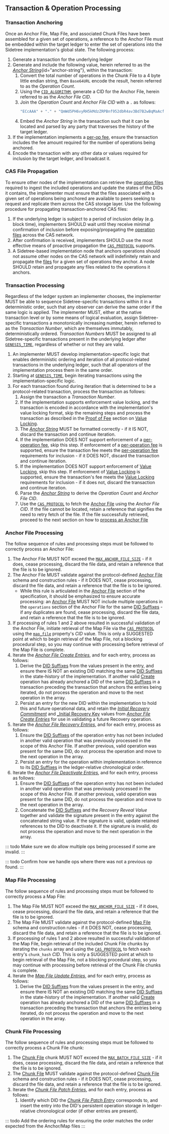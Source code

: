 ## Transaction & Operation Processing

### Transaction Anchoring

Once an Anchor File, Map File, and associated Chunk Files have been assembled for a given set of operations, a reference to the Anchor File must be embedded within the target ledger to enter the set of operations into the Sidetree implementation's global state. The following process:

1. Generate a transaction for the underlying ledger
2. Generate and include the following value, herein referred to as the [_Anchor String_](#anchor-string){id="anchor-string"}, within the transaction:
    1. Convert the total number of operations in the Chunk File to a 4 byte little endian string, then `Base64URL` encode the result, herein referred to as the _Operation Count_.
    2. Using the [`CID_ALGORITHM`](#cid-algorithm), generate a CID for the Anchor File, herein referred to as the _Anchor File CID_.
    3. Join the _Operation Count_ and _Anchor File CID_ with a `.` as follows:
        ```js
        "ECcAAA" + "." + "QmWd5PH6vyRH5kMdzZRPBnf952dbR4av3Bd7B2wBqMaAcf"
        ```
    4. Embed the _Anchor String_ in the transaction such that it can be located and parsed by any party that traverses the history of the target ledger.
2. If the implementation implements a [per-op fee](#proof-of-fee), ensure the transaction includes the fee amount required for the number of operations being anchored.
3. Encode the transaction with any other data or values required for inclusion by the target ledger, and broadcast it.

### CAS File Propagation

To ensure other nodes of the implementation can retrieve the [operation files](#file-structures) required to ingest the included operations and update the states of the DIDs it contains, the implementer must ensure that the files associated with a given set of operations being anchored are available to peers seeking to request and replicate them across the CAS storage layer. Use the following procedure for propagating transaction-anchored CAS files:

1. If the underlying ledger is subject to a period of inclusion delay (e.g. block time), implementers SHOULD wait until they receive minimal confirmation of inclusion before exposing/propagating the [operation files](#file-structures) across the CAS network.
2. After confirmation is received, implementers SHOULD use the most effective means of proactive propagation the [`CAS_PROTOCOL`](#cas-protocol) supports.
3. A Sidetree-based implementation node that anchors operations should not assume other nodes on the CAS network will indefinitely retain and propagate the [files](#file-structures) for a given set of operations they anchor. A node SHOULD retain and propagate any files related to the operations it anchors.

### Transaction Processing

Regardless of the ledger system an implementer chooses, the implementer MUST be able to sequence Sidetree-specific transactions within it in a deterministic order, such that any observer can derive the same order if the same logic is applied. The implementer MUST, either at the native transaction level or by some means of logical evaluation, assign Sidetree-specific transactions a monotonically increasing number, herein referred to as the _Transaction Number_, which are themselves immutably, deterministically ordered. _Transaction Numbers_ MUST be assigned to all Sidetree-specific transactions present in the underlying ledger after [`GENESIS_TIME`](#genesis-time), regardless of whether or not they are valid.

1. An implementer MUST develop implementation-specific logic that enables deterministic ordering and iteration of all protocol-related transactions in the underlying ledger, such that all operators of the implementation process them in the same order.
2. Starting at [`GENESIS_TIME`](#genesis-time), begin iterating transactions using the implementation-specific logic.
3. For each transaction found during iteration that is determined to be a protocol-related transaction, process the transaction as follows:
    1. Assign the transaction a _Transaction Number_.
    2. If the implementation supports enforcement value locking, and the transaction is encoded in accordance with the implementation's value locking format, skip the remaining steps and process the transaction as described in the [Proof of Fee](#proof-of-fee) section on [Value Locking](#value-locking).
    3. The [_Anchor String_](#anchor-string) MUST be formatted correctly - if it IS NOT, discard the transaction and continue iteration.
    4. If the implementation DOES NOT support enforcement of a [per-operation fee](#proof-of-fee), skip this step. If enforcement of a [per-operation fee](#proof-of-fee) is supported, ensure the transaction fee meets the [per-operation fee](#proof-of-fee) requirements for inclusion - if it DOES NOT, discard the transaction and continue iteration. 
    5. If the implementation DOES NOT support enforcement of [Value Locking](#value-locking), skip this step. If enforcement of [Value Locking](#value-locking) is supported, ensure the transaction's fee meets the [Value Locking](#value-locking) requirements for inclusion - if it does not, discard the transaction and continue iteration.
    6. Parse the [_Anchor String_](#anchor-string) to derive the _Operation Count_ and _Anchor File CID_.
    7. Use the [`CAS_PROTOCOL`](#cas-protocol) to fetch the [Anchor File](#anchor-file) using the _Anchor File CID_. If the file cannot be located, retain a reference that signifies the need to retry fetch of the file. If the file successfully retrieved, proceed to the next section on how to [process an Anchor File](#anchor-file-processing)

### Anchor File Processing

The follow sequence of rules and processing steps must be followed to correctly process an Anchor File:

1. The Anchor File MUST NOT exceed the [`MAX_ANCHOR_FILE_SIZE`](#max-anchor-file-size) - if it does, cease processing, discard the file data, and retain a reference that the file is to be ignored.
2. The Anchor File MUST validate against the protocol-defined [Anchor File](#anchor-file) schema and construction rules - if it DOES NOT, cease processing, discard the file data, and retain a reference that the file is to be ignored.
    - While this rule is articulated in the [Anchor File](#anchor-file) section of the specification, it should be emphasized to ensure accurate processing: an [Anchor File](#anchor-file) MUST NOT include multiple operations in the `operations` section of the Anchor File for the same [DID Suffixes](#did-suffix) - if any duplicates are found, cease processing, discard the file data, and retain a reference that the file is to be ignored.
3. If processing of rules 1 and 2 above resulted in successful validation of the Anchor File, initiate retrieval of the Map File via the [`CAS_PROTOCOL`](#cas-protocol) using the [`map_file`](#map-file-property) property's  _CID_ value. This is only a SUGGESTED point at which to begin retrieval of the Map File, not a blocking procedural step, so you may continue with processing before retrieval of the Map File is complete.
4. Iterate the [_Anchor File Create Entries_](#anchor-file-create-entry), and for each entry, process as follows:
    1. Derive the [DID Suffixes](#did-suffix) from the values present in the entry, and ensure there IS NOT an existing DID matching the same [DID Suffixes](#did-suffix) in the state-history of the implementation. If another valid [Create](#create) operation has already anchored a DID of the same [DID Suffixes](#did-suffix) in a transaction preceding the transaction that anchors the entries being iterated, do not process the operation and move to the next operation in the array.
    2. Persist an entry for the new DID within the implementation to hold this and future operational data, and retain the [_Initial Recovery Commitment_](#initial-recovery-commitment) and [_Initial Recovery Key](#initial-recovery-key) values from [_Anchor File Create Entries_](#anchor-file-create-entry) for use in validating a future Recovery operation.
4. Iterate the [_Anchor File Recovery Entries_](#anchor-file-recovery-entry), and for each entry, process as follows:
    1. Ensure the [DID Suffixes](#did-suffix) of the operation entry has not been included in another valid operation that was previously processed in the scope of this Anchor File. If another previous, valid operation was present for the same DID, do not process the operation and move to the next operation in the array.
    2. Persist an entry for the operation within implementation in reference to its [DID Suffixes](#did-suffix) in the ledger-relative chronological order.
5. Iterate the [_Anchor File Deactivate Entries_](#anchor-file-deactivate-entry), and for each entry, process as follows:
    1. Ensure the [DID Suffixes](#did-suffix) of the operation entry has not been included in another valid operation that was previously processed in the scope of this Anchor File. If another previous, valid operation was present for the same DID, do not process the operation and move to the next operation in the array.
    2. Concatenate the [DID Suffixes](#did-suffix) and the _Recovery Reveal Value_ together and validate the signature present in the entry against the concatenated string value. If the signature is valid, update retained references to the DID to deactivate it. If the signature is invalid, do not process the operation and move to the next operation in the array.
    

::: todo
Make sure we do allow multiple ops being processed if some are invalid.
:::

::: todo
Confirm how we handle ops where there was not a previous op found.
:::

### Map File Processing

The follow sequence of rules and processing steps must be followed to correctly process a Map File:

1. The Map File MUST NOT exceed the [`MAX_ANCHOR_FILE_SIZE`](#max-map-file-size) - if it does, cease processing, discard the file data, and retain a reference that the file is to be ignored.
2. The Map File MUST validate against the protocol-defined [Map File](#map-file) schema and construction rules - if it DOES NOT, cease processing, discard the file data, and retain a reference that the file is to be ignored.
3. If processing of rules 1 and 2 above resulted in successful validation of the Map File, begin retrieval of the included Chunk File chunks by iterating the `chunks` array and using the [`CAS_PROTOCOL`](#cas-protocol) to fetch each entry's `chunk_hash` _CID_. This is only a SUGGESTED point at which to begin retrieval of the Map File, not a blocking procedural step, so you may continue with processing before retrieval of the Chunk File chunks is complete.
4. Iterate the [_Map File Update Entries_](#map-file-update-entry), and for each entry, process as follows:
    1. Derive the [DID Suffixes](#did-suffix) from the values present in the entry, and ensure there IS NOT an existing DID matching the same [DID Suffixes](#did-suffix) in the state-history of the implementation. If another valid [Create](#create) operation has already anchored a DID of the same [DID Suffixes](#did-suffix) in a transaction preceding the transaction that anchors the entries being iterated, do not process the operation and move to the next operation in the array.

### Chunk File Processing

The follow sequence of rules and processing steps must be followed to correctly process a Chunk File chunk:

1. The [Chunk File](#chunk-file) chunk MUST NOT exceed the [`MAX_BATCH_FILE_SIZE`](#max-chunk-file-size) - if it does, cease processing, discard the file data, and retain a reference that the file is to be ignored.
2. The [Chunk File](#chunk-file) MUST validate against the protocol-defined [Chunk File](#chunk-file) schema and construction rules - if it DOES NOT, cease processing, discard the file data, and retain a reference that the file is to be ignored.
3. Iterate the [_Chunk File Patch Entries_](#chunk-file-patch-entry), and for each entry, process as follows:
    1. Identify which DID the [_Chunk File Patch Entry_](#chunk-file-patch-entry) corresponds to, and insert the entry into the DID's persistent operation storage in ledger-relative chronological order (if other entries are present).

::: todo
Add the ordering rules for ensuring the order matches the order expected from the Anchor/Map files
:::

<!-- 1. Every operation in the batch file must adhere to the following requirements to be considered a _well-formed operation_, one _not-well-formed_ operation in the batch file renders the entire transaction invalid:

   1. Follow the operation schema defined by the protocol, it must not have missing or additional properties.

   1. Must not exceed the operation size specified by the protocol.

   1. Must use the hashing algorithm specified by the protocol. -->